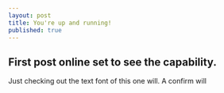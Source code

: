 ```yaml
---
layout: post
title: You're up and running!
published: true
---
```

## First post online set to see the capability.
Just checking out the text font of this one will. A confirm will
